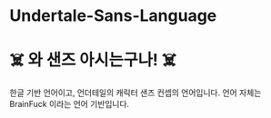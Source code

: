# Undertale-Sans-Language
# ☠️ 와 샌즈 아시는구나! ☠️

한글 기반 언어이고, 언더테일의 캐릭터 샌즈 컨셉의 언어입니다.
언어 자체는 BrainFuck 이라는 언어 기반입니다.
